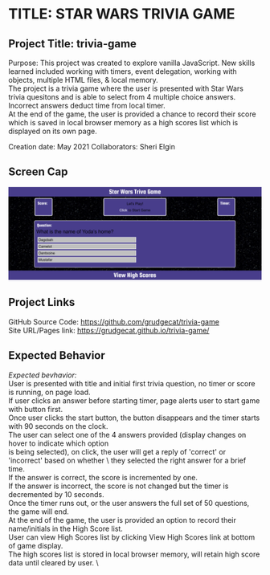 # TITLE: STAR WARS TRIVIA GAME

## Project Title: trivia-game
Purpose: This project was created to explore vanilla JavaScript. New skills learned included working with timers, event delegation, working with objects, multiple HTML files, & local memory. \
The project is a trivia game where the user is presented with Star Wars trivia quesitons and is able to select from 4 multiple choice answers. Incorrect answers deduct time from local timer. \
At the end of the game, the user is provided a chance to record their score which is saved in local browser memory as a high scores list which is displayed on its own page.

Creation date: May 2021
Collaborators: Sheri Elgin

## Screen Cap
![screen cap of Star Wars Trivia Game](./assets/screencap.png )

## Project Links
GitHub Source Code: https://github.com/grudgecat/trivia-game \
Site URL/Pages link: https://grudgecat.github.io/trivia-game/

 
## Expected Behavior 
_Expected bevhavior:_ \
User is presented with title and initial first trivia question, no timer or score is running, on page load. \
If user clicks an answer before starting timer, page alerts user to start game with button first. \
Once user clicks the start button, the button disappears and the timer starts with 90 seconds on the clock. \
The user can select one of the 4 answers provided (display changes on hover to indicate which option \
is being selected), on click, the user will get a reply of 'correct' or 'incorrect' based on whether \ 
they selected the right answer for a brief time. \
If the answer is correct, the score is incremented by one. \
If the answer is incorrect, the score is not changed but the timer is decremented by 10 seconds. \
Once the timer runs out, or the user answers the full set of 50 questions, the game will end. \
At the end of the game, the user is provided an option to record their name/initials in the High Score list. \
User can view High Scores list by clicking View High Scores link at bottom of game display. \
The high scores list is stored in local browser memory, will retain high score data until cleared by user. \




